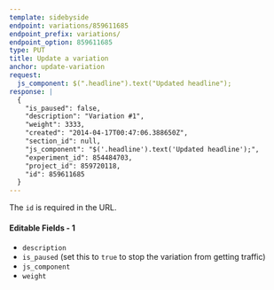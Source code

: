 ```yaml
---
template: sidebyside
endpoint: variations/859611685
endpoint_prefix: variations/
endpoint_option: 859611685
type: PUT
title: Update a variation
anchor: update-variation
request:
  js_component: $(".headline").text("Updated headline");
response: |
  {
    "is_paused": false,
    "description": "Variation #1",
    "weight": 3333,
    "created": "2014-04-17T00:47:06.388650Z",
    "section_id": null,
    "js_component": "$('.headline').text('Updated headline');",
    "experiment_id": 854484703,
    "project_id": 859720118,
    "id": 859611685
  }
---
```


The `id` is required in the URL.

#### Editable Fields - 1

- `description`
- `is_paused` (set this to `true` to stop the variation from getting traffic)
- `js_component`
- `weight`
